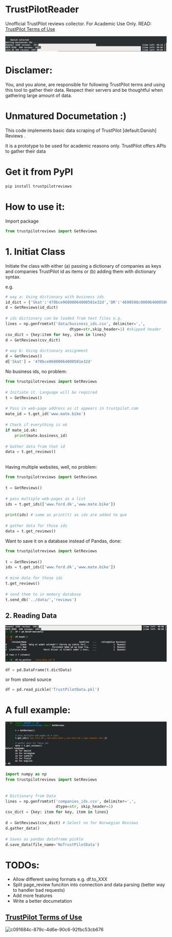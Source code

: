 # TrustPilotReader
Unofficial TrustPilot reviews collector. For Academic Use Only. READ: [TrustPilot Terms of Use](https://legal.trustpilot.com/end-user-terms-and-conditions)

![](data/images/progress.png)

# Disclamer:
You, and you alone, are responsible for following TrustPilot terms and using this tool to gather their data. Respect
their servers and be thoughtful when gathering large amount of data. 


# Unmatured Documetation :)

This code implements basic data scraping of TrustPilot [default:Danish] Reviews .

It is a prototype to be used for academic reasons only.
TrustPilot offers APIs to gather their data
 
# Get it from PyPI
```bash
pip install trustpilotreviews
```


# How to use it:

Import package

```python
from trustpilotreviews import GetReviews
```

# 1. Initiat Class 

Initiate the class with either (a) passing a dictionary of companies as keys
and companies TrustPilot id as items or (b) adding them with dictionary syntax.

e.g.
```python
# way a: Using dictionary with business ids
id_dict = {'Skat':'470bce96000064000501e32d','DR':'4690598c00006400050003ee'}
d = GetReviews(id_dict)

# ids dictionary can be loaded from text files e.g.
lines = np.genfromtxt('data/business_ids.csv', delimiter=',',
                            dtype=str,skip_header=1) #skipped header
csv_dict = {key:item for key, item in lines}
d = GetReviews(csv_dict)

# way b: Using dictionary assignment 
d = GetReviews()
d['Skat'] = '470bce96000064000501e32d'
```
        
No business ids, no problem:

```python
from trustpilotreviews import GetReviews

# Initiate it. Language will be required
t = GetReviews()

# Pass in web-page address as it appears in trustpilot.com
mate_id = t.get_id('www.mate.bike')

# Check if everything is ok
if mate_id.ok:
    print(mate.business_id)

# Gather data from that id
data = t.get_reviews() 
    
 ```
 
 Having multiple websites, well, no problem:
 
 ```python
from trustpilotreviews import GetReviews

t = GetReviews()

# pass multiple web-pages as a list
ids = t.get_ids(['www.ford.dk','www.mate.bike'])

print(ids) # same as print(t) as ids are added to que

# gather data for those ids  
data = t.get_reviews()   
 ```

Want to save it on a database instead of Pandas, done:

 ```python
from trustpilotreviews import GetReviews

t = GetReviews()
ids = t.get_ids(['www.ford.dk','www.mate.bike'])

# mine data for those ids 
t.get_reviews()

# send them to in memory database
t.send_db('../data/','reviews')   
 ```
 
 
## 2. Reading Data

![](data/images/load.png)

```python
df = pd.DataFrame(t.dictData)
```
or from stored source

```python
df = pd.read_pickle('TrustPilotData.pkl')
```
# A full example:

![](data/images/example.png)

```python
import numpy as np
from trustpilotreviews import GetReviews


# Dictionary from Data 
lines = np.genfromtxt('companies_ids.csv', delimiter=',',
                      dtype=str, skip_header=1)
csv_dict = {key: item for key, item in lines}

d = GetReviews(csv_dict) # Select no for Norwegian Reviews
d.gather_data()

# Saves as pandas dataframe pickle
d.save_data(file_name='NoTrustPilotData')
```

# TODOs:
   * Allow different saving formats e.g. df.to_XXX
   * Split page_review funciton into connection and data parsing (better way to handler bad requests)
   * Add more features
   * Write a better documetation

## [TrustPilot Terms of Use](https://legal.trustpilot.com/end-user-terms-and-conditions)

![c091684c-879c-4d6e-90c6-92fbc53cb676](https://user-images.githubusercontent.com/14926709/43354373-980e2882-924b-11e8-8b85-237f3e4b1dde.jpeg)
